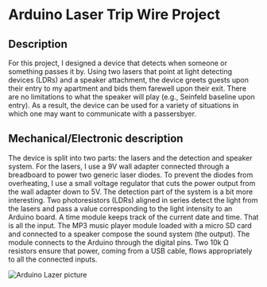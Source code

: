 # Arduino Laser Trip Wire Project

## Description
For this project, I designed a device that detects when someone or something passes it by. Using two lasers that point at light detecting devices (LDRs) and a speaker attachment, the device greets guests upon their entry to my apartment and bids them farewell upon their exit. There are no limitations to what the speaker will play (e.g., Seinfeld baseline upon entry). As a result, the device can be used for a variety of situations in which one may want to communicate with a passersbyer.
  
## Mechanical/Electronic description
The device is split into two parts: the lasers and the detection and speaker system. For the lasers, I use a 9V wall adapter connected through a breadboard to power two generic laser diodes. To prevent the diodes from overheating, I use a small voltage regulator that cuts the power output from the wall adapter down to 5V. The detection part of the system is a bit more interesting. Two photoresistors (LDRs) aligned in series detect the light from the lasers and pass a value corresponding to the light intensity to an Arduino board. A time module keeps track of the current date and time. That is all the input. The MP3 music player module loaded with a micro SD card and connected to a speaker compose the sound system (the output). The module connects to the Arduino through the digital pins. Two 10k Ω resistors ensure that power, coming from a USB cable, flows appropriately to all the connected inputs. 

![Arduino Lazer picture](https://user-images.githubusercontent.com/33380363/56870551-39366380-69df-11e9-9b1a-94f73e4972d0.png)


